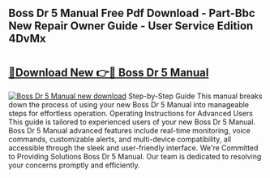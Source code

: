 ## Boss Dr 5 Manual Free Pdf Download - Part-Bbc New Repair Owner Guide - User Service Edition 4DvMx

# <h2><a href="http://bc27483.oget.top/?id=Boss+Dr+5+Manual">🔗Download New 👉🔴 Boss Dr 5 Manual</a></h2>

[![Boss Dr 5 Manual new download](https://i.imgur.com/5g1atiW.png)](http://bc27483.oget.top/?id=Boss+Dr+5+Manual)
Step-by-Step Guide This manual breaks down the process of using your new Boss Dr 5 Manual into manageable steps for effortless operation. Operating Instructions for Advanced Users This guide is tailored to experienced users of your new Boss Dr 5 Manual. Boss Dr 5 Manual advanced features include real-time monitoring, voice commands, customizable alerts, and multi-device compatibility, all accessible through the sleek and user-friendly interface. We're Committed to Providing Solutions Boss Dr 5 Manual. Our team is dedicated to resolving your concerns promptly and efficiently.
